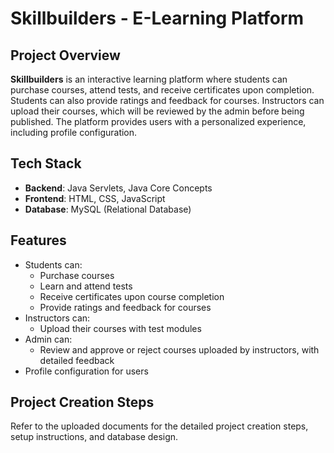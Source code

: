 # Skillbuilders - E-Learning Platform

## Project Overview
**Skillbuilders** is an interactive learning platform where students can purchase courses, attend tests, and receive certificates upon completion. Students can also provide ratings and feedback for courses. Instructors can upload their courses, which will be reviewed by the admin before being published. The platform provides users with a personalized experience, including profile configuration.

## Tech Stack
- **Backend**: Java Servlets, Java Core Concepts
- **Frontend**: HTML, CSS, JavaScript
- **Database**: MySQL (Relational Database)

## Features
- Students can:
  - Purchase courses
  - Learn and attend tests
  - Receive certificates upon course completion
  - Provide ratings and feedback for courses
- Instructors can:
  - Upload their courses with test modules
- Admin can:
  - Review and approve or reject courses uploaded by instructors, with detailed feedback
- Profile configuration for users

## Project Creation Steps
Refer to the uploaded documents for the detailed project creation steps, setup instructions, and database design.


